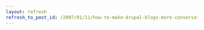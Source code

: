 ```yaml
---
layout: refresh
refresh_to_post_id: /2007/01/11/how-to-make-drupal-blogs-more-conversational
---
```

